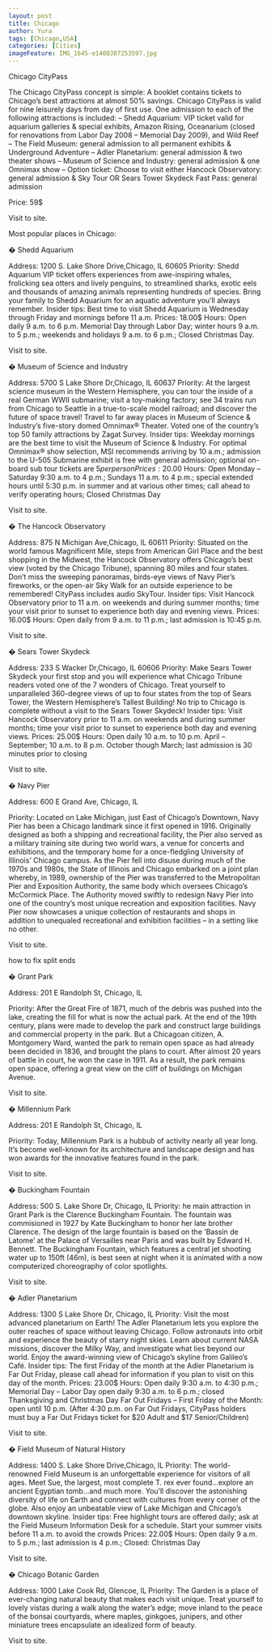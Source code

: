 ```yaml
---
layout: post
title: Chicago
author: Yura
tags: [Chicago,USA]
categories: [Cities]
imageFeature: IMG_1645-e1408387253597.jpg
---
```


  Chicago CityPass



  The Chicago CityPass concept is simple: A booklet contains tickets to Chicago’s best attractions at almost 50% savings. Chicago CityPass is valid for <!--more-->nine leisurely days from day of first use. One admission to each of the following attractions is included: &#8211; Shedd Aquarium: VIP ticket valid for aquarium galleries & special exhibits, Amazon Rising, Oceanarium (closed for renovations from Labor Day 2008 – Memorial Day 2009), and Wild Reef &#8211; The Field Museum: general admission to all permanent exhibits & Underground Adventure &#8211; Adler Planetarium: general admission & two theater shows &#8211; Museum of Science and Industry: general admission & one Omnimax show &#8211; Option ticket: Choose to visit either Hancock Observatory: general admission & Sky Tour OR Sears Tower Skydeck Fast Pass: general admission



  Price: 59$



  Visit to site.



  Most popular places in Chicago:



  � Shedd Aquarium



  Address: 1200 S. Lake Shore Drive,Chicago, IL 60605 Priority:  Shedd Aquarium VIP ticket offers experiences from awe-inspiring whales, frolicking sea otters and lively penguins, to streamlined sharks, exotic eels and thousands of amazing animals representing hundreds of species. Bring your family to Shedd Aquarium for an aquatic adventure you’ll always remember. Insider tips: Best time to visit Shedd Aquarium is Wednesday through Friday and mornings before 11 a.m. Prices: 18.00$ Hours: Open daily 9 a.m. to 6 p.m. Memorial Day through Labor Day; winter hours 9 a.m. to 5 p.m.; weekends and holidays 9 a.m. to 6 p.m.; Closed Christmas Day.



  Visit to site.



  � Museum of Science and Industry



  Address: 5700 S Lake Shore Dr,Chicago, IL 60637 Priority:  At the largest science museum in the Western Hemisphere, you can tour the inside of a real German WWII submarine; visit a toy-making factory; see 34 trains run from Chicago to Seattle in a true-to-scale model railroad; and discover the future of space travel! Travel to far away places in Museum of Science & Industry’s five-story domed Omnimax® Theater. Voted one of the country’s top 50 family attractions by Zagat Survey. Insider tips: Weekday mornings are the best time to visit the Museum of Science & Industry. For optimal Omnimax® show selection, MSI recommends arriving by 10 a.m.; admission to the U-505 Submarine exhibit is free with general admission; optional on-board sub tour tickets are $5 per person Prices: 20.00$ Hours: Open Monday – Saturday 9:30 a.m. to 4 p.m.; Sundays 11 a.m. to 4 p.m.; special extended hours until 5:30 p.m. in summer and at various other times; call ahead to verify operating hours; Closed Christmas Day



  Visit to site.



  � The Hancock Observatory



  Address: 875 N Michigan Ave,Chicago, IL 60611 Priority:  Situated on the world famous Magnificent Mile, steps from American Girl Place and the best shopping in the Midwest, the Hancock Observatory offers Chicago’s best view (voted by the Chicago Tribune), spanning 80 miles and four states. Don’t miss the sweeping panoramas, birds-eye views of Navy Pier’s fireworks, or the open-air Sky Walk for an outside experience to be remembered! CityPass includes audio SkyTour. Insider tips: Visit Hancock Observatory prior to 11 a.m. on weekends and during summer months; time your visit prior to sunset to experience both day and evening views. Prices: 16.00$ Hours: Open daily from 9 a.m. to 11 p.m.; last admission is 10:45 p.m.



  Visit to site.



  � Sears Tower Skydeck



  Address: 233 S Wacker Dr,Chicago, IL 60606 Priority:  Make Sears Tower Skydeck your first stop and you will experience what Chicago Tribune readers voted one of the 7 wonders of Chicago. Treat yourself to unparalleled 360-degree views of up to four states from the top of Sears Tower, the Western Hemisphere’s Tallest Building! No trip to Chicago is complete without a visit to the Sears Tower Skydeck! Insider tips: Visit Hancock Observatory prior to 11 a.m. on weekends and during summer months; time your visit prior to sunset to experience both day and evening views. Prices: 25.00$ Hours: Open daily 10 a.m. to 10 p.m. April – September; 10 a.m. to 8 p.m. October though March; last admission is 30 minutes prior to closing



  Visit to site.



  � Navy Pier



  Address: 600 E Grand Ave, Chicago, IL



  Priority:  Located on Lake Michigan, just East of Chicago’s Downtown, Navy Pier has been a Chicago landmark since it first opened in 1916. Originally designed as both a shipping and recreational facility, the Pier also served as a military training site during two world wars, a venue for concerts and exhibitions, and the temporary home for a once-fledgling University of Illinois’ Chicago campus. As the Pier fell into disuse during much of the 1970s and 1980s, the State of Illinois and Chicago embarked on a joint plan whereby, in 1989, ownership of the Pier was transferred to the Metropolitan Pier and Exposition Authority, the same body which oversees Chicago’s McCormick Place. The Authority moved swiftly to redesign Navy Pier into one of the country’s most unique recreation and exposition facilities. Navy Pier now showcases a unique collection of restaurants and shops in addition to unequaled recreational and exhibition facilities – in a setting like no other.



  Visit to site.



  how to fix split ends 



  � Grant Park



  Address: 201 E Randolph St, Chicago, IL



  Priority:  After the Great Fire of 1871, much of the debris was pushed into the lake, creating the fill for what is now the actual park. At the end of the 19th century, plans were made to develop the park and construct large buildings and commercial property in the park. But a Chicagoan citizen, A. Montgomery Ward, wanted the park to remain open space as had already been decided in 1836, and brought the plans to court. After almost 20 years of battle in court, he won the case in 1911. As a result, the park remains open space, offering a great view on the cliff of buildings on Michigan Avenue.



  Visit to site.



  � Millennium Park



  Address: 201 E Randolph St, Chicago, IL



  Priority:  Today, Millennium Park is a hubbub of activity nearly all year long. It’s become well-known for its architecture and landscape design and has won awards for the innovative features found in the park.



  Visit to site.



  � Buckingham Fountain



  Address: 500 S. Lake Shore Dr, Chicago, IL Priority:  he main attraction in Grant Park is the Clarence Buckingham Fountain. The fountain was commisioned in 1927 by Kate Buckingham to honor her late brother Clarence. The design of the large fountain is based on the ‘Bassin de Latome’ at the Palace of Versailles near Paris and was built by Edward H. Bennett. The Buckingham Fountain, which features a central jet shooting water up to 150ft (46m), is best seen at night when it is animated with a now computerized choreography of color spotlights.



  Visit to site.



  � Adler Planetarium



  Address: 1300 S Lake Shore Dr, Chicago, IL Priority:  Visit the most advanced planetarium on Earth! The Adler Planetarium lets you explore the outer reaches of space without leaving Chicago. Follow astronauts into orbit and experience the beauty of starry night skies. Learn about current NASA missions, discover the Milky Way, and investigate what lies beyond our world. Enjoy the award-winning view of Chicago’s skyline from Galileo’s Café. Insider tips: The first Friday of the month at the Adler Planetarium is Far Out Friday, please call ahead for information if you plan to visit on this day of the month. Prices: 23.00$ Hours: Open daily 9:30 a.m. to 4:30 p.m.; Memorial Day – Labor Day open daily 9:30 a.m. to 6 p.m.; closed Thanksgiving and Christmas Day Far Out Fridays – First Friday of the Month: open until 10 p.m. (After 4:30 p.m. on Far Out Fridays, CityPass holders must buy a Far Out Fridays ticket for $20 Adult and $17 Senior/Children)



  Visit to site.



  � Field Museum of Natural History



  Address: 1400 S. Lake Shore Drive,Chicago, IL Priority:  The world-renowned Field Museum is an unforgettable experience for visitors of all ages. Meet Sue, the largest, most complete T. rex ever found…explore an ancient Egyptian tomb…and much more. You’ll discover the astonishing diversity of life on Earth and connect with cultures from every corner of the globe. Also enjoy an unbeatable view of Lake Michigan and Chicago’s downtown skyline. Insider tips: Free highlight tours are offered daily; ask at the Field Museum Information Desk for a schedule. Start your summer visits before 11 a.m. to avoid the crowds Prices: 22.00$ Hours: Open daily 9 a.m. to 5 p.m.; last admission is 4 p.m.; Closed: Christmas Day



  Visit to site.



  � Chicago Botanic Garden



  Address: 1000 Lake Cook Rd, Glencoe, IL Priority:  The Garden is a place of ever-changing natural beauty that makes each visit unique. Treat yourself to lovely vistas during a walk along the water’s edge; move inland to the peace of the bonsai courtyards, where maples, ginkgoes, junipers, and other miniature trees encapsulate an idealized form of beauty.



  Visit to site.


&nbsp;